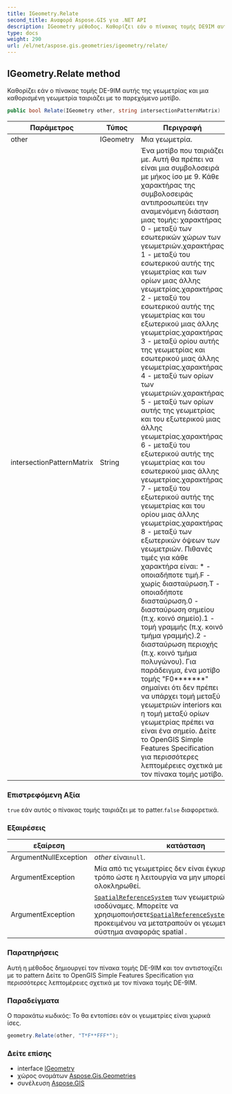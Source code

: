 ```yaml
---
title: IGeometry.Relate
second_title: Αναφορά Aspose.GIS για .NET API
description: IGeometry μέθοδος. Καθορίζει εάν ο πίνακας τομής DE9IM αυτής της γεωμετρίας και μια καθορισμένη γεωμετρία ταιριάζει με το παρεχόμενο μοτίβο.
type: docs
weight: 290
url: /el/net/aspose.gis.geometries/igeometry/relate/
---
```

## IGeometry.Relate method

Καθορίζει εάν ο πίνακας τομής DE-9IM αυτής της γεωμετρίας και μια καθορισμένη γεωμετρία ταιριάζει με το παρεχόμενο μοτίβο.

```csharp
public bool Relate(IGeometry other, string intersectionPatternMatrix)
```

| Παράμετρος | Τύπος | Περιγραφή |
| --- | --- | --- |
| other | IGeometry | Μια γεωμετρία. |
| intersectionPatternMatrix | String | Ένα μοτίβο που ταιριάζει με. Αυτή θα πρέπει να είναι μια συμβολοσειρά με μήκος ίσο με 9. Κάθε χαρακτήρας της συμβολοσειράς αντιπροσωπεύει την αναμενόμενη διάσταση μιας τομής: χαρακτήρας 0 - μεταξύ των εσωτερικών χώρων των γεωμετριών.χαρακτήρας 1 - μεταξύ του εσωτερικού αυτής της γεωμετρίας και των ορίων μιας άλλης γεωμετρίας.χαρακτήρας 2 - μεταξύ του εσωτερικού αυτής της γεωμετρίας και του εξωτερικού μιας άλλης γεωμετρίας.χαρακτήρας 3 - μεταξύ ορίου αυτής της γεωμετρίας και εσωτερικού μιας άλλης γεωμετρίας.χαρακτήρας 4 - μεταξύ των ορίων των γεωμετριών.χαρακτήρας 5 - μεταξύ των ορίων αυτής της γεωμετρίας και του εξωτερικού μιας άλλης γεωμετρίας.χαρακτήρας 6 - μεταξύ του εξωτερικού αυτής της γεωμετρίας και του εσωτερικού μιας άλλης γεωμετρίας.χαρακτήρας 7 - μεταξύ του εξωτερικού αυτής της γεωμετρίας και του ορίου μιας άλλης γεωμετρίας.χαρακτήρας 8 - μεταξύ των εξωτερικών όψεων των γεωμετριών. Πιθανές τιμές για κάθε χαρακτήρα είναι: * - οποιαδήποτε τιμή.F - χωρίς διασταύρωση.T - οποιαδήποτε διασταύρωση.0 - διασταύρωση σημείου (π.χ. κοινό σημείο).1 - τομή γραμμής (π.χ. κοινό τμήμα γραμμής).2 - διασταύρωση περιοχής (π.χ. κοινό τμήμα πολυγώνου). Για παράδειγμα, ένα μοτίβο τομής "F0*******" σημαίνει ότι δεν πρέπει να υπάρχει τομή μεταξύ γεωμετριών interiors και η τομή μεταξύ ορίων γεωμετρίας πρέπει να είναι ένα σημείο. Δείτε το OpenGIS Simple Features Specification για περισσότερες λεπτομέρειες σχετικά με τον πίνακα τομής μοτίβο. |

### Επιστρεφόμενη Αξία

`true` εάν αυτός ο πίνακας τομής ταιριάζει με το patter.`false` διαφορετικά.

### Εξαιρέσεις

| εξαίρεση | κατάσταση |
| --- | --- |
| ArgumentNullException | *other* είναι`null`. |
| ArgumentException | Μία από τις γεωμετρίες δεν είναι έγκυρη με τέτοιο τρόπο ώστε η λειτουργία να μην μπορεί να ολοκληρωθεί. |
| ArgumentException | [`SpatialReferenceSystem`](../spatialreferencesystem/) των γεωμετριών δεν είναι ισοδύναμες. Μπορείτε να χρησιμοποιήσετε[`SpatialReferenceSystemTransformation`](../../../aspose.gis.spatialreferencing/spatialreferencesystemtransformation/) προκειμένου να μετατραπούν οι γεωμετρίες στο ίδιο σύστημα αναφοράς spatial . |

### Παρατηρήσεις

Αυτή η μέθοδος δημιουργεί τον πίνακα τομής DE-9IM και τον αντιστοιχίζει με το pattern Δείτε το OpenGIS Simple Features Specification για περισσότερες λεπτομέρειες σχετικά με τον πίνακα τομής DE-9IM.

### Παραδείγματα

Ο παρακάτω κωδικός:  Το θα εντοπίσει εάν οι γεωμετρίες είναι χωρικά ίσες.

```csharp
geometry.Relate(other, "T*F**FFF*");
```

### Δείτε επίσης

* interface [IGeometry](../)
* χώρος ονομάτων [Aspose.Gis.Geometries](../../igeometry/)
* συνέλευση [Aspose.GIS](../../../)



